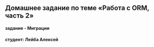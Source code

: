 ## Домашнее задание по теме «Работа с ORM, часть 2»
#### задание - Миграции
#### студент: Лейба Алексей

